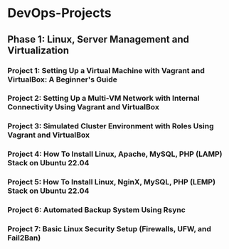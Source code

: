 # DevOps-Projects

## Phase 1: Linux, Server Management and Virtualization

### Project 1: Setting Up a Virtual Machine with Vagrant and VirtualBox: A Beginner's Guide

### Project 2: Setting Up a Multi-VM Network with Internal Connectivity Using Vagrant and VirtualBox

### Project 3: Simulated Cluster Environment with Roles Using Vagrant and VirtualBox

### Project 4: How To Install Linux, Apache, MySQL, PHP (LAMP) Stack on Ubuntu 22.04

### Project 5: How To Install Linux, NginX, MySQL, PHP (LEMP) Stack on Ubuntu 22.04

### Project 6: Automated Backup System Using Rsync

### Project 7: Basic Linux Security Setup (Firewalls, UFW, and Fail2Ban)